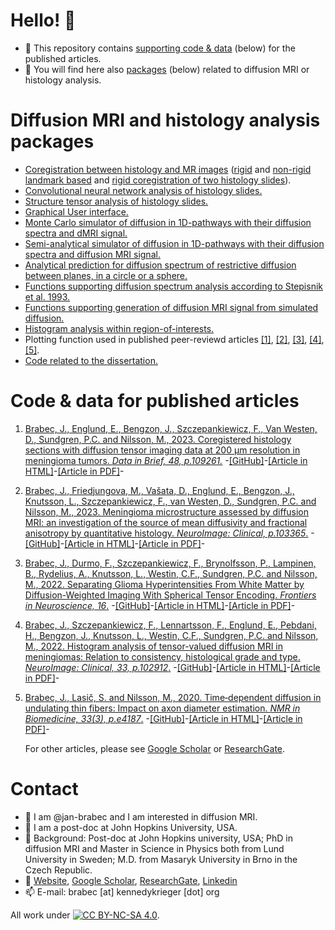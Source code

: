 # Hello! 👋
- 👀 This repository contains [supporting code & data](https://github.com/jan-brabec#supporting-code--data-for-articles) (below) for the published articles.
- 👀 You will find here also [packages](https://github.com/jan-brabec#packages) (below) related to diffusion MRI or histology analysis.

# Diffusion MRI and histology analysis packages
- [Coregistration between histology and MR images](https://github.com/jan-brabec/microimaging_histology_DIB) ([rigid](https://github.com/jan-brabec/microimaging_histology_DIB/tree/main/Step_2_Coreg_rigid) and [non-rigid landmark based](https://github.com/jan-brabec/microimaging_histology_DIB/tree/main/Step_3_Coreg_HE_fine) and [rigid coregistration of two histology slides](https://github.com/jan-brabec/microimaging_histology_DIB/tree/main/Step_4_Coreg_EVG_to_HE)).
- [Convolutional neural network analysis of histology slides.](https://github.com/jan-brabec/microimaging_vs_histology_in_meningeomas/tree/main/Step_c_Analyze_CNN)
- [Structure tensor analysis of histology slides.](https://github.com/jan-brabec/microimaging_vs_histology_in_meningeomas/tree/main/Step_b_Analyze_SA)
- [Graphical User interface.](https://github.com/jan-brabec/Microimaging_histology_CNN_UI)
- [Monte Carlo simulator of diffusion in 1D-pathways with their diffusion spectra and dMRI signal.](https://github.com/jan-brabec/undulating_fibers/tree/master/Monte%20Carlo)
- [Semi-analytical simulator of diffusion in 1D-pathways with their diffusion spectra and diffusion MRI signal.](https://github.com/jan-brabec/undulating_fibers/tree/master/Gaussian%20Sampling)
- [Analytical prediction for diffusion spectrum of restrictive diffusion between planes, in a circle or a sphere.](https://github.com/jan-brabec/undulating_fibers/tree/master/Analytical)
- [Functions supporting diffusion spectrum analysis according to Stepisnik et al. 1993.](https://github.com/jan-brabec/undulating_fibers/tree/master/Spectral%20Analysis/SA_functions)
- [Functions supporting generation of diffusion MRI signal from simulated diffusion.](https://github.com/jan-brabec/undulating_fibers/tree/master/Monte%20Carlo/MC_functions)
- [Histogram analysis within region-of-interests.](https://github.com/jan-brabec/tensor_valued_meningiomas_in_vivo/tree/main/Analysis)
- Plotting function used in published peer-reviewd articles [[1]](https://github.com/jan-brabec/tensor_valued_gliomas_in_vivo/tree/main/Analyze/figures), [[2]](https://github.com/jan-brabec/tensor_valued_meningiomas_in_vivo/tree/main/Analysis), [[3]](https://github.com/jan-brabec/undulating_fibers/tree/master/Spectral%20Analysis/plot_f), [[4]](https://github.com/jan-brabec/microimaging_histology_DIB/tree/main/Step_6_Manuscript_figures), [[5]](https://github.com/jan-brabec/microimaging_vs_histology_in_meningeomas/tree/main/Step_e_Manuscript_figures/plot_scripts).
- [Code related to the dissertation.](https://github.com/jan-brabec/kappa)

# Code & data for published articles
1. [Brabec, J., Englund, E., Bengzon, J., Szczepankiewicz, F., Van Westen, D., Sundgren, P.C. and Nilsson, M., 2023. Coregistered histology sections with diffusion tensor imaging data at 200 µm resolution in meningioma tumors. *Data in Brief, 48, p.109261.*](https://github.com/jan-brabec/microimaging_histology_DIB) -[[GitHub]](https://github.com/jan-brabec/microimaging_histology_DIB)-[[Article in HTML]](https://www.sciencedirect.com/science/article/pii/S2352340923003803)-[[Article in PDF]](https://pdf.sciencedirectassets.com/311593/1-s2.0-S2352340923X00031/1-s2.0-S2352340923003803/main.pdf?X-Amz-Security-Token=IQoJb3JpZ2luX2VjEPX%2F%2F%2F%2F%2F%2F%2F%2F%2F%2FwEaCXVzLWVhc3QtMSJGMEQCIQCYA7cQSS4TJNt5bzIzfYY2biPRiejFEiSr6FpBrdkDDAIfYBvZ1gLNGiOfA2nva3ZJuTb5XYadXsGzmjTTVsFbByq8BQiO%2F%2F%2F%2F%2F%2F%2F%2F%2F%2F8BEAUaDDA1OTAwMzU0Njg2NSIMv0rhQ45k7TXC4ygfKpAFnsWdxeKHSnrmS9glnZKkVHV%2F9dgMa4IqRrOc7aGyXF%2FNMM6%2Fh4ISmKvRnDVJl2l4OS0MepzSw%2F6rOuMSar%2BtkPRtqfKvGIwYazNodCJH9kKBkd3Lh75KK%2BCcYmVioeN7Ck7G5dSpCW8ZBivz6kILGqlkzHpEjIf3%2BCTtVqLiBM3X62DhunYy%2FnZ4ceMafKl%2BhosARKZ8MvtqqNU5OTsF2H9w3HZPg7coFbYEDqR7QV8MCXrbUk2Ao%2Fmon09pSXYrTEfniV4nD61dPGAqmabwWqCUr%2BZoEtYoCFg%2BQHrH458g7rQZc9Pogj1Pk0Be9n7wyWxGc7jg3DpItNiopokCVqyXY7sMbzQVheUg3Vdx1AU8Capyl3GCYpitGutu0wnD2Jbk9V5I4RAkyYVOFdymcw%2FH8G55jIScg%2BkKzaG335sXd5saaza3u%2F4XhRJlEXu0uWNV8sscGSL3whyprzJt8OJLXiOcL3J4GU%2BjvTqsXX4wy%2Bdq%2FhHvt%2Bp4NfhCqw8FTUhR4rSY2v3ZjbMMugXo6c7cBW1QSCXFqN7FUUShhm%2BavbUIgzUS2IQOkPf%2BOn3Ufp2mUkKO9hVBhIb%2BoPTJekKCXdk3oXf7B%2B1F%2Bq7IAMt%2Fe3kuDoe04wGEEuITqNktQnKQYhqWti%2BoEnFhshHBn7t94Xe34O3ci3k11J3EyE3t0ZYImw3PF2WDO5lwDJt5kw2qLVub%2F8iHLvGsyZ7IPju07Rwfc8T3vdauxhX4MZzs8BCdLd2Js1STm2g8b058SThXo0MwIyilOwL%2FPUz1M%2FKbOvAbaDg3%2FyD1zy1elLRB8mnvTuuClH61z6zFexqfZgmqWegBBDeeKavtzG63TjIZWkTEfSjxsxLEo1EfCr0w%2FJWUpgY6sgEztt4OR7CHm78%2FHbsgoVLJf4FQwU99gKOOQwdRq5tRA%2Fi4xqQaHv0ByBy%2BintbQqozoqcP3lQiqgxTOgfmO5uyy8fl6cKj%2FxtFpPVSf70dV8IbC1f7fjyf1vTgCP3PH0frGFSdaTFWobjLi4ygEWJ8H6sD4QQjPGAUOtrnCyetrzonjrhNj60jbllbNHT5CAL%2BpDSFw6vuWCHS%2BhdiiXncZaNXjE6ail72s2EsGt15Ox%2F1&X-Amz-Algorithm=AWS4-HMAC-SHA256&X-Amz-Date=20230729T140746Z&X-Amz-SignedHeaders=host&X-Amz-Expires=300&X-Amz-Credential=ASIAQ3PHCVTY62RKTA65%2F20230729%2Fus-east-1%2Fs3%2Faws4_request&X-Amz-Signature=ebbe12496a739b9d47f9831b2babf469b66955da6ef76ce7c4c934c0f6f7ee08&hash=581585a760a35bb45aa0a8c12fa2dbcdd44f1034e3cc759dd7a44aca689969fb&host=68042c943591013ac2b2430a89b270f6af2c76d8dfd086a07176afe7c76c2c61&pii=S2352340923003803&tid=spdf-f24bfaf1-392d-474c-b0d4-dba9058116ba&sid=270f82c256102447f11a1c1216acf439298cgxrqb&type=client&tsoh=d3d3LnNjaWVuY2VkaXJlY3QuY29t&ua=051b570a0b57000b5556&rr=7ee5ee16af332794&cc=cz)-

2. [Brabec, J., Friedjungova, M., Vašata, D., Englund, E., Bengzon, J., Knutsson, L., Szczepankiewicz, F., van Westen, D., Sundgren, P.C. and Nilsson, M., 2023. Meningioma microstructure assessed by diffusion MRI: an investigation of the source of mean diffusivity and fractional anisotropy by quantitative histology. *NeuroImage: Clinical, p.103365*.](https://github.com/jan-brabec/microimaging_vs_histology_in_meningeomas) -[[GitHub]](https://github.com/jan-brabec/microimaging_vs_histology_in_meningeomas)-[[Article in HTML]](https://www.sciencedirect.com/science/article/pii/S2213158223000542)-[[Article in PDF]](https://www.sciencedirect.com/science/article/pii/S2213158223000542/pdfft?isDTMRedir=true)-

3. [Brabec, J., Durmo, F., Szczepankiewicz, F., Brynolfsson, P., Lampinen, B., Rydelius, A., Knutsson, L., Westin, C.F., Sundgren, P.C. and Nilsson, M., 2022. Separating Glioma Hyperintensities From White Matter by Diffusion-Weighted Imaging With Spherical Tensor Encoding. *Frontiers in Neuroscience, 16*.](https://github.com/jan-brabec/tensor_valued_gliomas_in_vivo) -[[GitHub]](https://github.com/jan-brabec/tensor_valued_gliomas_in_vivo)-[[Article in HTML]](https://www.frontiersin.org/articles/10.3389/fnins.2022.842242/full)-[[Article in PDF]](https://www.frontiersin.org/articles/10.3389/fnins.2022.842242/pdf)-

4. [Brabec, J., Szczepankiewicz, F., Lennartsson, F., Englund, E., Pebdani, H., Bengzon, J., Knutsson, L., Westin, C.F., Sundgren, P.C. and Nilsson, M., 2022. Histogram analysis of tensor-valued diffusion MRI in meningiomas: Relation to consistency, histological grade and type. *NeuroImage: Clinical, 33, p.102912*.](https://github.com/jan-brabec/tensor_valued_meningiomas_in_vivo) -[[GitHub]](https://github.com/jan-brabec/tensor_valued_meningiomas_in_vivo)-[[Article in HTML]](https://www.sciencedirect.com/science/article/pii/S2213158221003569)-[[Article in PDF]](https://www.sciencedirect.com/science/article/pii/S2213158221003569/pdfft?isDTMRedir=true)-

5. [Brabec, J., Lasič, S. and Nilsson, M., 2020. Time‐dependent diffusion in undulating thin fibers: Impact on axon diameter estimation. *NMR in Biomedicine, 33(3), p.e4187*.](https://github.com/jan-brabec/undulating_fibers) -[[GitHub]](https://github.com/jan-brabec/undulating_fibers)-[[Article in HTML]](https://analyticalsciencejournals.onlinelibrary.wiley.com/doi/abs/10.1002/nbm.4187)-[[Article in PDF]](https://analyticalsciencejournals.onlinelibrary.wiley.com/doi/pdfdirect/10.1002/nbm.4187)-

   For other articles, please see [Google Scholar](https://scholar.google.com/citations?hl=en&user=c01AYp4AAAAJ) or [ResearchGate](https://www.researchgate.net/profile/Jan-Brabec-4).

# Contact
- 👋 I am @jan-brabec and I am interested in diffusion MRI.
- 👀 I am a post-doc at John Hopkins University, USA.
- 👀 Background: Post-doc at John Hopkins university, USA; PhD in diffusion MRI and Master in Science in Physics both from Lund University in Sweden; M.D. from Masaryk University in Brno in the Czech Republic.
- 👀 [Website](https://jan-brabec.github.io), [Google Scholar](https://scholar.google.com/citations?hl=en&user=c01AYp4AAAAJ), [ResearchGate](https://www.researchgate.net/profile/Jan-Brabec-4), [Linkedin](https://www.linkedin.com/in/brabec-jan/)
- 📫 E-mail: brabec [at] kennedykrieger [dot] org




All work under [![CC BY-NC-SA 4.0][cc-by-nc-sa-shield]][cc-by-nc-sa].

[cc-by-nc-sa]: http://creativecommons.org/licenses/by-nc-sa/4.0/
[cc-by-nc-sa-shield]: https://img.shields.io/badge/License-CC%20BY--NC--SA%204.0-lightgrey.svg

